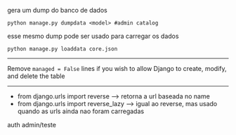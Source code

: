 gera um dump do banco de dados
```shell script
python manage.py dumpdata <model> #admin catalog
```

esse mesmo dump pode ser usado para carregar os dados
```shell script
python manage.py loaddata core.json
```
------
Remove `managed = False` lines if you wish to allow Django to create, modify, and delete the table

------
- from django.urls import reverse --> retorna a url baseada no name 
- from django.urls import reverse_lazy --> igual ao reverse, mas usado quando as urls ainda nao foram carregadas


auth
admin/teste